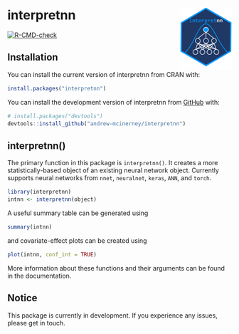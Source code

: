 
<!-- README.md is generated from README.Rmd. Please edit that file -->

# interpretnn <img src="man/figures/logo.png" align="right" height="139"/>

<!-- badges: start -->

[![R-CMD-check](https://github.com/andrew-mcinerney/interpretnn/workflows/R-CMD-check/badge.svg)](https://github.com/andrew-mcinerney/interpretnn/actions)
<!-- badges: end -->

## Installation

You can install the current version of interpretnn from CRAN with:

``` r
install.packages("interpretnn")
```

You can install the development version of interpretnn from
[GitHub](https://github.com/) with:

``` r
# install.packages("devtools")
devtools::install_github("andrew-mcinerney/interpretnn")
```

## interpretnn()

The primary function in this package is `interpretnn()`. It creates a
more statistically-based object of an existing neural network object.
Currently supports neural networks from `nnet`, `neuralnet`, `keras`,
`ANN`, and `torch`.

``` r
library(interpretnn)
intnn <- interpretnn(object)
```

A useful summary table can be generated using

``` r
summary(intnn)
```

and covariate-effect plots can be created using

``` r
plot(intnn, conf_int = TRUE)
```

More information about these functions and their arguments can be found
in the documentation.

## Notice

This package is currently in development. If you experience any issues,
please get in touch.
